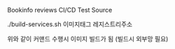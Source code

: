 Bookinfo reviews CI/CD Test Source

./build-services.sh 이미지태그 레지스트리주소

위와 같이 커맨드 수행시 이미지 빌드가 됨 (빌드시 외부망 필요)